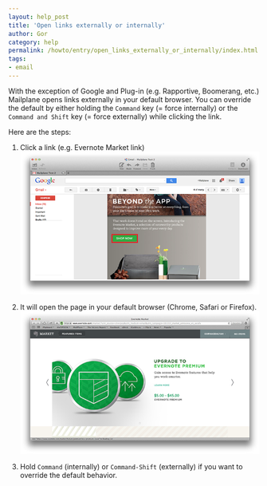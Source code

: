 ```yaml
---
layout: help_post
title: 'Open links externally or internally'
author: Gor
category: help
permalink: /howto/entry/open_links_externally_or_internally/index.html
tags:
- email
---
```


With the exception of Google and Plug-in (e.g. Rapportive, Boomerang, etc.) Mailplane opens links externally in your default browser. You can override the default by either holding the `Command` key (= force internally) or the `Command and Shift` key (= force externally) while clicking the link.

Here are the steps:

1. Click a link (e.g. Evernote Market link)<br/>
	![screen1](/assets/howto/2013-11-14-open_links_externally_or_internally/screen1.png)

2. It will open the page in your default browser (Chrome, Safari or Firefox).<br/>
	![screen2](/assets/howto/2013-11-14-open_links_externally_or_internally/screen2.png)

3. Hold `Command` (internally) or `Command-Shift` (externally) if you want to override the default behavior.
